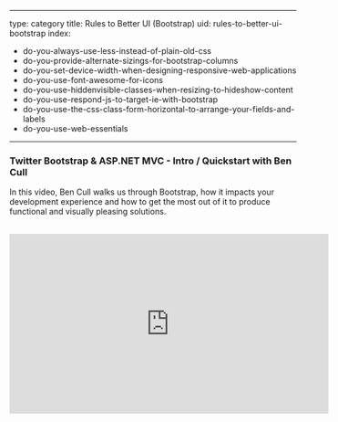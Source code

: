 
---
type: category
title: Rules to Better UI (Bootstrap)
uid: rules-to-better-ui-bootstrap
index:
 - do-you-always-use-less-instead-of-plain-old-css
 - do-you-provide-alternate-sizings-for-bootstrap-columns
 - do-you-set-device-width-when-designing-responsive-web-applications
 - do-you-use-font-awesome-for-icons
 - do-you-use-hiddenvisible-classes-when-resizing-to-hideshow-content
 - do-you-use-respond-js-to-target-ie-with-bootstrap
 - do-you-use-the-css-class-form-horizontal-to-arrange-your-fields-and-labels
 - do-you-use-web-essentials
---

<h3>Twitter Bootstrap &amp; ASP.NET MVC - Intro / Quickstart with Ben Cull</h3><p>In this video, Ben Cull walks us through Bootstrap, how it impacts your development experience and how to get the most out of it to produce functional and visually pleasing solutions.</p>​ ​<iframe width="560" height="315" src="https&#58;//www.youtube.com/embed/bIGiUSMBwoo" frameborder="0"></iframe>​​​

